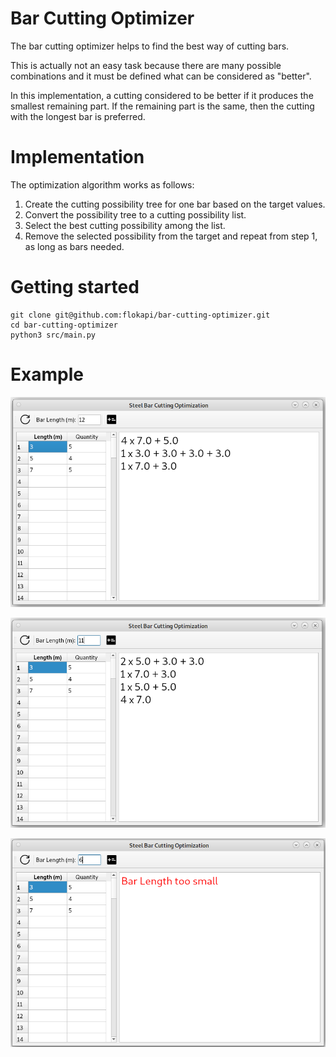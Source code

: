 # Bar Cutting Optimizer

The bar cutting optimizer helps to find the best way of cutting bars. 

This is actually not an easy task because there are many possible combinations and it must be defined what can be considered as "better".

In this implementation, a cutting considered to be better if it produces the smallest remaining part. If the remaining part is the same, then the cutting with the longest bar is preferred.



# Implementation

The optimization algorithm works as follows:

1. Create the cutting possibility tree for one bar based on the target values.
2. Convert the possibility tree to a cutting possibility list.
3. Select the best cutting possibility among the list.
4. Remove the selected possibility from the target and repeat from step 1, as long as bars needed.



# Getting started

```shell
git clone git@github.com:flokapi/bar-cutting-optimizer.git
cd bar-cutting-optimizer
python3 src/main.py
```



# Example

![img1](demo_1.png)

![img1](demo_2.png)

![img1](demo_3.png)

